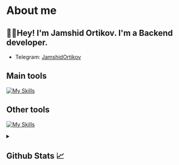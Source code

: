 # About me
<p><h2>👋🏻Hey! I'm Jamshid Ortikov. I'm a Backend developer.</h2></p>

- Telegram:                           [JamshidOrtikov](https://t.me/JPNH81)
## Main tools
[![My Skills](https://skillicons.dev/icons?i=python)](https://skillicons.dev)

## Other tools
[![My Skills](https://skillicons.dev/icons?i=git,github,vscode,pycharm)](https://skillicons.dev)

<details>
  <summary><b><h2>Github Stats 📈 <h2></b></summary>
  <a href="https://github.com/JamshidOrtikov">
    <p align="left">
      <img src="https://github-profile-summary-cards.vercel.app/api/cards/profile-details?username=JamshidOrtikov&theme=github_dark">
      <img align="left" src="https://github-profile-summary-cards.vercel.app/api/cards/stats?username=JamshidOrtikov&theme=github_dark">
      <img align="left" src="https://github-profile-summary-cards.vercel.app/api/cards/productive-time?username=JamshidOrtikov&theme=github_dark&utcOffset=5"><br>
    </p>
  </a> 
</details>
